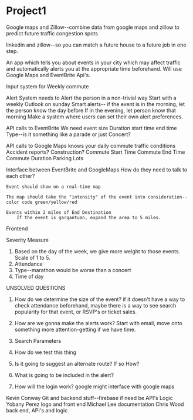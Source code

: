 # Project1

Google maps and Zillow--combine data from google maps and zillow to predict future traffic congestion spots

linkedin and zillow--so you can match a future house to a future job in one step.



An app which tells you about events in your city which may affect traffic and automatically alerts you at the appropriate time beforehand. Will use Google Maps and EventBrite Api's. 


Input system for Weekly commute

Alert System
    needs to Alert the person in a non-trivial way
        Start with a weekly Outlook on sunday
    Smart alerts--
        if the event is in the morning, let the person know the day before
        If in the evening, let person know that morning
    Make a system where users can set their own alert preferences.




API calls to EventBrite
    We need 
        event 
        size
        Duration
            start time
            end time
        Type--is it something like a parade or just Concert?
        

API calls to Google Maps
    knows your daily commute
    traffic conditions
    Accident reports?
    Construction?
    Commute Start Time
    Commute End Time
    Commute Duration
    Parking Lots




Interface between EventBrite and GoogleMaps
    How do they need to talk to each other?

    Event should show on a real-time map

    The map should take the "intensity" of the event into consideration--color code green/yellow/red

    Events within 2 miles of End Destination
        If the event is gargantuan, expand the area to 5 miles.



Frontend


Severity Measure

1. Based on the day of the week, we give more weight to those events. Scale of 1 to 5. 
2. Attendance
3. Type--marathon would be worse than a concert
4. Time of day



UNSOLVED QUESTIONS
1. How do we determine the size of the event?
    if it doesn't have a way to check attendance beforehand, maybe there is a way to see search popularity for that event, or RSVP's or ticket sales.

2. How are we gonna make the alerts work?
    Start with email, move onto something more attention-getting if we have time.

3. Search Parameters

4. How do we test this thing

5. Is it going to suggest an alternate route? If so How? 

6. What is going to be included in the alert?

7. How will the login work?
    google might interface with google maps


Kevin Conway
    Git and backend stuff--firebase if need be
    API's Logic
Yobany Perez
    logo and front end
Michael Lee
    documentation
Chris Wood
    back end, API's and logic